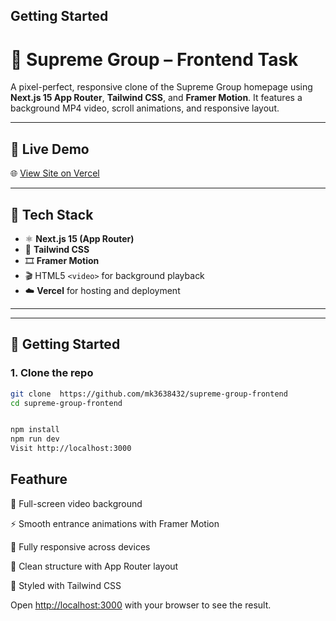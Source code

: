 
## Getting Started


# 🚗 Supreme Group – Frontend Task

A pixel-perfect, responsive clone of the Supreme Group homepage using **Next.js 15 App Router**, **Tailwind CSS**, and **Framer Motion**. It features a background MP4 video, scroll animations, and responsive layout.

---

## 🔗 Live Demo

🌐 [View Site on Vercel](https://supreme-group-frontend-blue.vercel.app/)



---

## 🧱 Tech Stack

- ⚛️ **Next.js 15 (App Router)**
- 🎨 **Tailwind CSS**
- 🎞 **Framer Motion**
- 🎬 HTML5 `<video>` for background playback
- ☁️ **Vercel** for hosting and deployment

---





---

## 🚀 Getting Started

### 1. Clone the repo

```bash
git clone  https://github.com/mk3638432/supreme-group-frontend
cd supreme-group-frontend


npm install
npm run dev
Visit http://localhost:3000

```

## Feathure 

🔁 Full-screen video background

⚡️ Smooth entrance animations with Framer Motion

📱 Fully responsive across devices

🧠 Clean structure with App Router layout

💨 Styled with Tailwind CSS


Open [http://localhost:3000](http://localhost:3000) with your browser to see the result.

